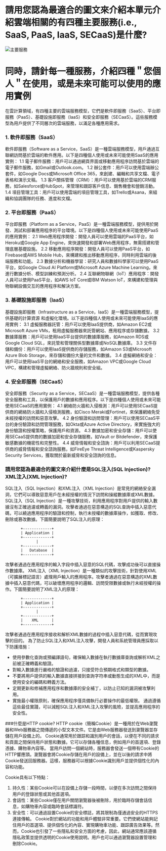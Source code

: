 # 請用您認為最適合的圖文來介紹本單元介紹雲端相關的有四種主要服務(i.e., SaaS, PaaS, IaaS, SECaaS)是什麼?<br>
![主要服務](https://th.bing.com/th/id/OIP.WM4sbCiHvVHLDqliTFU7ugHaEJ?pid=ImgDet&rs=1)

# 同時，請針每一種服務，介紹四種＂您個人＂在使用，或是未來可能可以使用的應用實例<br>
在雲計算領域，有四種主要的雲端服務模型，它們是軟件即服務（SaaS）、平台即服務（PaaS）、基礎設施即服務（IaaS）和安全即服務（SECaaS）。這些服務模型為用戶提供了不同層次的雲端服務，以滿足各種應用需求。<br>
### 1. 軟件即服務（SaaS）
軟件即服務（Software as a Service，SaaS）是一種雲端服務模型，用戶通過互聯網訪問基於雲端的軟件應用。以下是四種個人使用或未來可能使用SaaS的應用實例：
1.1 電子郵件服務：用戶可以通過網頁界面或移動應用程序訪問基於雲端的電子郵件服務，如Gmail或Outlook.com。
1.2 辦公套件：用戶可以使用雲端辦公套件，如Google Docs或Microsoft Office 365，來創建、編輯和共享文檔、電子表格和演示文稿。
1.3 客戶關係管理（CRM）：用戶可以使用基於雲端的CRM服務，如Salesforce或HubSpot，來管理和跟踪客戶信息、銷售機會和營銷活動。
1.4 項目管理工具：用戶可以使用雲端的項目管理工具，如Trello或Asana，來組織和協調團隊的任務、進度和文檔。

### 2. 平台即服務（PaaS）
平台即服務（Platform as a Service，PaaS）是一種雲端服務模型，提供用於開發、測試和部署應用程序的平台環境。以下是四種個人使用或未來可能使用PaaS的應用實例：
2.1 Web應用程序開發：開發人員可以使用雲端的PaaS平台，如Heroku或Google App Engine，來快速開發和部署Web應用程序，無需搭建和管理底層基礎設施。
2.2 移動應用程序開發：開發人員可以使用PaaS平台，如Firebase或AWS Mobile Hub，來構建和推出移動應用程序，同時利用雲端的後端服務和功能。
2.3 數據分析和機器學習：研究人員和數據科學家可以使用PaaS平台，如Google Cloud AI Platform或Microsoft Azure Machine Learning，來進行數據分析、模型訓練和預測分析。
2.4 互聯網物聯網（IoT）應用程序：開發人員可以使用PaaS平台，如AWS IoT Core或IBM Watson IoT，來構建和管理與物聯網設備交互的應用程序和解決方案。

### 3. 基礎設施即服務（IaaS）
基礎設施即服務（Infrastructure as a Service，IaaS）是一種雲端服務模型，提供基礎的計算資源
和虛擬化環境。以下是四種個人使用或未來可能使用IaaS的應用實例：
3.1 虛擬服務器託管：用戶可以使用IaaS提供商，如Amazon EC2或Microsoft Azure VMs，租用虛擬服務器來託管網站、應用程序或存儲數據。
3.2 數據庫服務：用戶可以使用IaaS平台提供的數據庫服務，如Amazon RDS或Google Cloud SQL，來託管和管理關係型數據庫或NoSQL數據庫。
3.3 文件存儲和備份：用戶可以使用IaaS提供商的存儲服務，如Amazon S3或Microsoft Azure Blob Storage，來存儲和備份大量的文件和數據。
3.4 虛擬網絡和安全：用戶可以使用IaaS平台的網絡和安全服務，如Amazon VPC或Google Cloud VPC，構建和管理虛擬網絡、防火牆規則和安全組。

### 4. 安全即服務（SECaaS）
安全即服務（Security as a Service，SECaaS）是一種雲端服務模型，提供各種安全服務和工具，以保護用戶的數據和應用程序。以下是四種個人使用或未來可能使用SECaaS的應用實例：
4.1 網絡防火牆和入侵檢測：用戶可以使用SECaaS提供商的網絡防火牆和入侵檢測服務，如Cisco Meraki或Fortinet，來保護網絡免受未經授權的訪問和惡意攻擊。
4.2 身份驗證和訪問管理：用戶可以使用SECaaS平台的身份驗證和訪問管理服務，如Okta或Azure Active Directory，來實施強大的身份驗證和授權策略，保護用戶和資源。
4.3 數據加密和安全存儲：用戶可以使用SECaaS提供商的數據加密和安全存儲服務，如Vault or Bitdefender，來保護敏感數據的機密性和完整性。
4.4 威脅情報和安全諮詢：用戶可以利用SECaaS提供商的威脅情報和安全諮詢服務，如FireEye Threat Intelligence或Kaspersky Security Services，獲取關於最新威脅和安全諮詢的信息。


### 請用您認為最適合的圖文來介紹什麼是SQL注入(SQL Injection)? XML注入(XML Injection)?
SQL注入（SQL Injection）和XML注入（XML Injection）是常見的網絡安全漏洞，它們可以導致惡意用戶在未經授權的情況下訪問和操縱數據庫或XML數據。
SQL注入（SQL Injection）是一種攻擊技術，利用應用程序對用戶提供的輸入數據沒有正確過濾或轉義的漏洞。攻擊者通過在惡意構造的SQL查詢中插入惡意代碼，可以繞過應用程序的驗證和控制，執行未授權的數據庫操作，如獲取、修改、刪除或篡改數據。下圖簡要說明了SQL注入的原理：

```
       +-------------+
       | Application |
       +-------------+
              |
       +-------------+
       |   Database  |
       +-------------+
```

攻擊者通過在應用程序的輸入字段中插入惡意的SQL代碼，攻擊成功後可以直接操作數據庫。
XML注入（XML Injection）是一種類似的攻擊技術，針對使用XML（可擴展標記語言）處理用戶輸入的應用程序。攻擊者通過在惡意構造的XML數據中插入惡意代碼，可以破壞應用程序的邏輯、訪問受限數據或執行未經授權的操作。下圖簡要說明了XML注入的原理：

```
       +-------------+
       | Application |
       +-------------+
              |
       +-------------+
       |    XML      |
       +-------------+
```

攻擊者通過在應用程序接收和解析XML數據的過程中插入惡意代碼，從而實現攻擊的目的。
為了防止SQL注入和XML注入攻擊，開發人員和系統管理員應採取以下防護措施：
- 使用參數化查詢或預編譯語句，確保輸入數據在執行數據庫查詢或解析XML之前被正確轉義和驗證。
- 對輸入數據進行嚴格的驗證和過濾，只接受符合預期格式和類型的數據。
- 不要將用戶提供的輸入數據直接拼接到查詢字符串或動態生成的XML中，而是使用安全的編碼和轉義方法。
- 定期更新和修補應用程序和數據庫的安全補丁，以防止已知的漏洞被攻擊利用。
- 實施最小權限原則，確保應用程序僅具備執行必要操作的最低權限。
通過遵循這些最佳實踐，可以減輕SQL注入和XML注入攻擊的風險，並提高應用程序的安全性。


###什麼是HTTP cookie? 
HTTP cookie（簡稱Cookie）是一種用於在Web瀏覽器和Web服務器之間傳遞的小型文本文件。它是由Web服務器發送到瀏覽器並存儲在用戶設備上的。
Cookie通常用於跟踪和識別用戶的會話，以便在不同的請求和頁面之間保持用戶狀態和數據。它可以存儲各種信息，例如用戶的首選項、登錄憑據、購物車內容等。
當用戶訪問一個網站時，服務器會發送一個帶有Cookie的HTTP響應頭。瀏覽器會將Cookie存儲在用戶的設備上，並在以後的請求中將Cookie發送回服務器。這樣，服務器可以根據Cookie識別用戶並提供個性化的內容和功能。

Cookie具有以下特點：
1. 持久性：某些Cookie可以在設備上存儲一段時間，以便在多次訪問之間保持用戶的登錄狀態或其他首選項。
2. 會話性：某些Cookie僅在用戶關閉瀏覽器後被刪除，用於臨時存儲會話信息，如購物車內容或臨時會話標識符。
3. 安全性：可以通過設置Cookie的安全標誌，將其限制為僅通過安全的HTTPS連接傳輸。
Cookie對於網站的功能和用戶體驗非常重要。它們使網站能夠記住用戶的首選項、提供個性化的內容、實現購物車功能、跟踪廣告效果等。然而，Cookie也引發了一些隱私和安全方面的考慮，因此，網站通常應該遵循隱私政策並提供透明的Cookie使用說明。用戶也可以通過瀏覽器設置管理和刪除Cookie。
